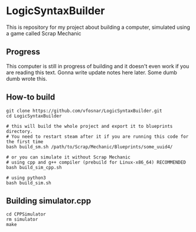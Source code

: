 # LogicSyntaxBuilder
 This is repository for my project about building a computer, simulated using a game called Scrap Mechanic
## Progress
 This computer is still in progress of building and it doesn't even work if you are reading this text. Gonna write update notes here later. Some dumb dumb wrote this.
## How-to build
    git clone https://github.com/vfosnar/LogicSyntaxBuilder.git
    cd LogicSyntaxBuilder
    
    # this will build the whole project and export it to blueprints directory.
    # You need to restart steam after it if you are running this code for the first time
    bash build_sm.sh /path/to/Scrap/Mechanic/Blueprints/some_uuid4/

    # or you can simulate it without Scrap Mechanic
    # using cpp and g++ compiler (prebuild for Linux-x86_64) RECOMMENDED
    bash build_sim_cpp.sh
    
    # using python3
    bash build_sim.sh
## Building simulator.cpp
    cd CPPSimulator
    rm simulator
    make
